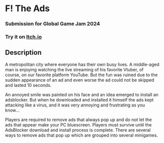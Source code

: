 # F! The Ads

### Submission for Global Game Jam 2024
### Try it on [Itch.io](https://sphenicpotato.itch.io/f-the-ads)

## Description

A metropolitan city where everyone has their own busy lives. A middle-aged man is enjoying watching the live streaming of his favorite Vtuber, of course, on our favorite platform YouTube. But the fun was ruined due to the sudden appearance of an ad and even worse the ad could not be skipped and lasted 10 seconds.

An annoyed smile was painted on his face and an idea emerged to install an adsblocker. But when he downloaded and installed it himself the ads kept attacking like a virus, and it was very annoying and frustrating as you know...

Players are required to remove ads that always pop up and do not let the ads that appear make your PC bluescreen. Players must survive until the AdsBlocker download and install process is complete. There are several ways to remove ads that pop up which are grouped into several minigames.
